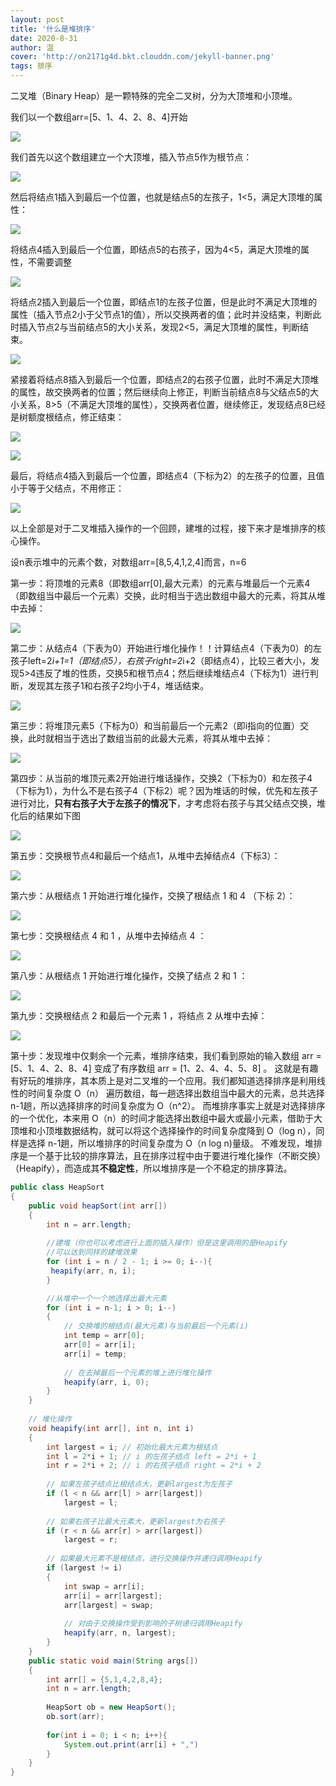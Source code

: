 ```yaml
---
layout: post
title: '什么是堆排序'
date: 2020-8-31
author: 温
cover: 'http://on2171g4d.bkt.clouddn.com/jekyll-banner.png'
tags: 排序
---
```


二叉堆（Binary Heap）是一颗特殊的完全二叉树，分为大顶堆和小顶堆。

我们以一个数组arr=[5、1、4、2、8、4]开始

![](/assets/img/dui1.jpg)

我们首先以这个数组建立一个大顶堆，插入节点5作为根节点：

![](/assets/img/dui2.jpg)

然后将结点1插入到最后一个位置，也就是结点5的左孩子，1<5，满足大顶堆的属性：

![](/assets/img/dui3.jpg)

将结点4插入到最后一个位置，即结点5的右孩子，因为4<5，满足大顶堆的属性，不需要调整

![](/assets/img/dui4.jpg)

将结点2插入到最后一个位置，即结点1的左孩子位置，但是此时不满足大顶堆的属性（插入节点2小于父节点1的值），所以交换两者的值；此时并没结束，判断此时插入节点2与当前结点5的大小关系，发现2<5，满足大顶堆的属性，判断结束。

![](/assets/img/dui6.jpg)

紧接着将结点8插入到最后一个位置，即结点2的右孩子位置，此时不满足大顶堆的属性，故交换两者的位置；然后继续向上修正，判断当前结点8与父结点5的大小关系，8>5（不满足大顶堆的属性），交换两者位置，继续修正，发现结点8已经是树额度根结点，修正结束：

![](/assets/img/dui7.jpg)

![](/assets/img/dui8.jpg)

最后，将结点4插入到最后一个位置，即结点4（下标为2）的左孩子的位置，且值小于等于父结点，不用修正：

![](/assets/img/dui9.jpg)

以上全部是对于二叉堆插入操作的一个回顾，建堆的过程，接下来才是堆排序的核心操作。

设n表示堆中的元素个数，对数组arr=[8,5,4,1,2,4]而言，n=6

第一步：将顶堆的元素8（即数组arr[0],最大元素）的元素与堆最后一个元素4（即数组当中最后一个元素）交换，此时相当于选出数组中最大的元素，将其从堆中去掉：

![](/assets/img/dui10.jpg)

第二步：从结点4（下表为0）开始进行堆化操作！！计算结点4（下表为0）的左孩子left=2*i+1=1（即结点5），右孩子right=2*i+2（即结点4），比较三者大小，发现5>4违反了堆的性质，交换5和根节点4；然后继续堆结点4（下标为1）进行判断，发现其左孩子1和右孩子2均小于4，堆话结束。

![](/assets/img/dui11.jpg)

第三步：将堆顶元素5（下标为0）和当前最后一个元素2（即i指向的位置）交换，此时就相当于选出了数组当前的此最大元素，将其从堆中去掉：

![](/assets/img/dui12.jpg)

第四步：从当前的堆顶元素2开始进行堆话操作，交换2（下标为0）和左孩子4（下标为1），为什么不是右孩子4（下标2）呢？因为堆话的时候，优先和左孩子进行对比，**只有右孩子大于左孩子的情况下**，才考虑将右孩子与其父结点交换，堆化后的结果如下图

![](/assets/img/dui13.jpg)

第五步：交换根节点4和最后一个结点1，从堆中去掉结点4（下标3）：

![](/assets/img/dui14.jpg)

第六步：从根结点 1 开始进行堆化操作，交换了根结点 1 和 4 （下标 2）：

![](/assets/img/dui15.jpg)

第七步：交换根结点 4 和 1 ，从堆中去掉结点 4 ：

![](/assets/img/dui16.jpg)

第八步：从根结点 1 开始进行堆化操作，交换了结点 2 和 1 ：

![](/assets/img/dui17.jpg)

第九步：交换根结点 2 和最后一个元素 1 ，将结点 2 从堆中去掉：

![](/assets/img/dui18.jpg)

第十步：发现堆中仅剩余一个元素，堆排序结束，我们看到原始的输入数组   arr = [5、1、4、2、8、4]  变成了有序数组   arr = [1、2、4、4、5、8]  。
这就是有趣有好玩的堆排序，其本质上是对二叉堆的一个应用。我们都知道选择排序是利用线性的时间复杂度 O（n） 遍历数组，每一趟选择出数组当中最大的元素，总共选择 n-1趟，所以选择排序的时间复杂度为 O（n^2）。
而堆排序事实上就是对选择排序的一个优化，本来用  O（n）的时间才能选择出数组中最大或最小元素，借助于大顶堆和小顶堆数据结构，就可以将这个选择操作的时间复杂度降到  O（log n），同样是选择  n-1趟，所以堆排序的时间复杂度为 O（n log n)量级。
不难发现，堆排序是一个基于比较的排序算法，且在排序过程中由于要进行堆化操作（不断交换）（Heapify），而造成其**不稳定性**，所以堆排序是一个不稳定的排序算法。

```java
public class HeapSort 
{ 
    public void heapSort(int arr[]) 
    { 
        int n = arr.length; 
  
        //建堆（你也可以考虑进行上面的插入操作）但是这里调用的是Heapify
        //可以达到同样的建堆效果
        for (int i = n / 2 - 1; i >= 0; i--){
         heapify(arr, n, i); 
        } 

        //从堆中一个一个地选择出最大元素
        for (int i = n-1; i > 0; i--) 
        { 
            // 交换堆的根结点(最大元素)与当前最后一个元素(i)
            int temp = arr[0]; 
            arr[0] = arr[i]; 
            arr[i] = temp; 
  
            // 在去掉最后一个元素的堆上进行堆化操作
            heapify(arr, i, 0); 
        } 
    } 
  
    // 堆化操作
    void heapify(int arr[], int n, int i) 
    { 
        int largest = i; // 初始化最大元素为根结点
        int l = 2*i + 1; // i 的左孩子结点 left = 2*i + 1 
        int r = 2*i + 2; // i 的右孩子结点 right = 2*i + 2 
  
        // 如果左孩子结点比根结点大，更新largest为左孩子
        if (l < n && arr[l] > arr[largest]) 
            largest = l; 
  
        // 如果右孩子比最大元素大，更新largest为右孩子
        if (r < n && arr[r] > arr[largest]) 
            largest = r; 
  
        // 如果最大元素不是根结点，进行交换操作并递归调用Heapify
        if (largest != i) 
        { 
            int swap = arr[i]; 
            arr[i] = arr[largest]; 
            arr[largest] = swap; 
  
            // 对由于交换操作受到影响的子树递归调用Heapify
            heapify(arr, n, largest); 
        } 
    } 
    public static void main(String args[]) 
    { 
        int arr[] = {5,1,4,2,8,4}; 
        int n = arr.length; 
  
        HeapSort ob = new HeapSort(); 
        ob.sort(arr); 
  
        for(int i = 0; i < n; i++){
            System.out.print(arr[i] + ",")
        }
    } 
} 
```

